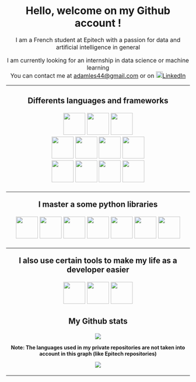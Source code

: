 <h1 align="center">Hello, welcome on my Github account !</h1>
<p align="center" style="font-size: 16px;">I am a French student at Epitech with a passion for data and artificial intelligence in general</p>
<div align="center" style="font-size: 16px;">
    <p>I am currently looking for an internship in data science or machine learning<br>
    You can contact me at <a href="mailto:adamles44@gmail.com">adamles44@gmail.com</a>
    or on <a href="https://www.linkedin.com/in/adam-lesage-341476266/"><img src="https://cdn.jsdelivr.net/gh/devicons/devicon@latest/icons/linkedin/linkedin-original.svg"  width="18" height="18">LinkedIn</a></p>
</div>

---

<!-- Icons of libraries and framefork I master -->
<h2 align="center" style="font-size: 16h2x;">Differents languages and frameworks</p>
<div align="center">
    <div>
        <img src="https://cdn.jsdelivr.net/gh/devicons/devicon@latest/icons/python/python-original.svg" width="60" height="60" />
        <img src="https://cdn.jsdelivr.net/gh/devicons/devicon@latest/icons/c/c-original.svg" width="60" height="60" />
        <img src="https://cdn.jsdelivr.net/gh/devicons/devicon@latest/icons/cplusplus/cplusplus-original.svg" width="60" height="60" />
    </div>
    <div>
        <img src="https://cdn.jsdelivr.net/gh/devicons/devicon@latest/icons/html5/html5-original.svg" width="60" height="60" />
        <img src="https://cdn.jsdelivr.net/gh/devicons/devicon@latest/icons/css3/css3-original.svg" width="60" height="60" />
        <img src="https://cdn.jsdelivr.net/gh/devicons/devicon@latest/icons/javascript/javascript-original.svg" width="60" height="60" />
        <img src="https://cdn.jsdelivr.net/gh/devicons/devicon@latest/icons/vuejs/vuejs-original.svg" width="60" height="60" />
    </div>
    <div>
        <img src="https://cdn.jsdelivr.net/gh/devicons/devicon@latest/icons/ruby/ruby-original.svg" width="60" height="60" />
        <img src="https://cdn.jsdelivr.net/gh/devicons/devicon@latest/icons/rails/rails-plain-wordmark.svg" width="60" height="60" />
        <img src="https://cdn.jsdelivr.net/gh/devicons/devicon@latest/icons/postgresql/postgresql-original.svg" width="60" height="60" />
        <img src="https://cdn.jsdelivr.net/gh/devicons/devicon@latest/icons/docker/docker-original.svg" width="60" height="60" />
    </div>
</div>

---

<p align="center" style="font-size: 16h2x;">I master a some python libraries</p>
<div align="center">
    <img src="https://cdn.jsdelivr.net/gh/devicons/devicon@latest/icons/jupyter/jupyter-original.svg" width="60" height="60" />
    <img src="https://cdn.jsdelivr.net/gh/devicons/devicon@latest/icons/numpy/numpy-original.svg" width="60" height="60" />
    <img src="https://cdn.jsdelivr.net/gh/devicons/devicon@latest/icons/pandas/pandas-original-wordmark.svg" width="60" height="60" />
    <img src="https://cdn.jsdelivr.net/gh/devicons/devicon@latest/icons/matplotlib/matplotlib-original-wordmark.svg" width="60" height="60" />
    <img src="https://cdn.jsdelivr.net/gh/devicons/devicon@latest/icons/selenium/selenium-original.svg" width="60" height="60" />
    <img src="https://cdn.jsdelivr.net/gh/devicons/devicon@latest/icons/scikitlearn/scikitlearn-original.svg" width="60" height="60" />
    <img src="https://cdn.jsdelivr.net/gh/devicons/devicon@latest/icons/pytorch/pytorch-original.svg" width="60" height="60" />
</div>

---

<p align="center" style="font-size: 16h2x;">I also use certain tools to make my life as a developer easier</p>
<div align="center">
    <img src="https://cdn.jsdelivr.net/gh/devicons/devicon@latest/icons/github/github-original.svg" width="60" height="60" />
    <img src="https://cdn.jsdelivr.net/gh/devicons/devicon@latest/icons/githubactions/githubactions-original.svg" width="60" height="60" />
    <img src="https://cdn.jsdelivr.net/gh/devicons/devicon@latest/icons/figma/figma-original.svg" width="60" height="60" />
</div>

<!-- Stats of my github account -->
<h2 align="center" style="font-size: 16h2x;">My Github stats</p>
<div align="center"><img src="https://github-readme-stats.vercel.app/api/top-langs/?username=AdamLesage&layout=donut-vertical&count_private=true&theme=merko"/></div>
<!-- Note about private repositories -->
<p align="center" style="font-size: 14px;">Note: The languages used in my private repositories are not taken into account in this graph (like Epitech repositories)</p>
<div align="center"><img src="https://github-readme-stats.vercel.app/api?username=AdamLesage&show_icons=true&count_private=true&theme=merko"/></div>

---

<div id="header" align="center">
  <img src="https://komarev.com/ghpvc/?username=AdamLesage&style=for-the-badge&color=green" alt=""/>
</div>